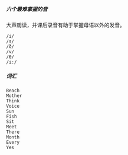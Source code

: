 ##### 六个最难掌握的音

大声朗读，并课后录音有助于掌握母语以外的发音。

```
/i/
/s/
/ð/
/v/
/θ/
/i:/
```

##### 词汇

```
Beach
Mother
Think
Voice
Sun
Fish
Sit
Meet
There
Month
Every
Yes
```

